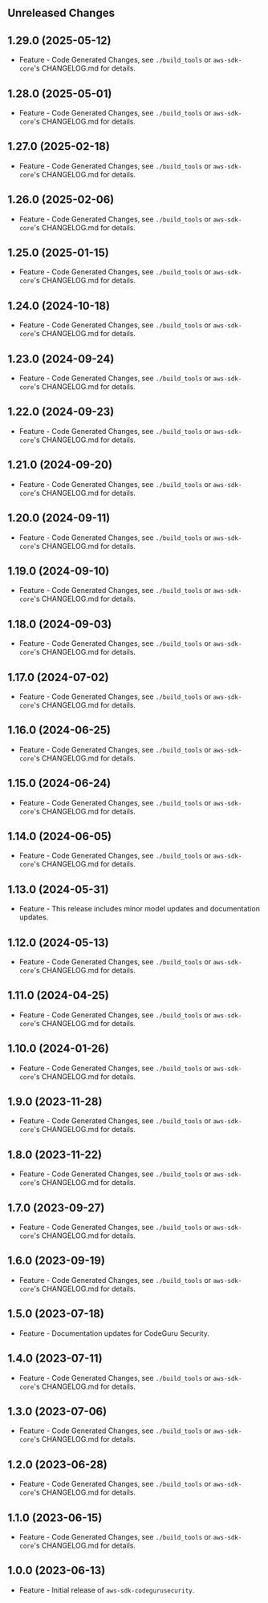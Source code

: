 Unreleased Changes
------------------

1.29.0 (2025-05-12)
------------------

* Feature - Code Generated Changes, see `./build_tools` or `aws-sdk-core`'s CHANGELOG.md for details.

1.28.0 (2025-05-01)
------------------

* Feature - Code Generated Changes, see `./build_tools` or `aws-sdk-core`'s CHANGELOG.md for details.

1.27.0 (2025-02-18)
------------------

* Feature - Code Generated Changes, see `./build_tools` or `aws-sdk-core`'s CHANGELOG.md for details.

1.26.0 (2025-02-06)
------------------

* Feature - Code Generated Changes, see `./build_tools` or `aws-sdk-core`'s CHANGELOG.md for details.

1.25.0 (2025-01-15)
------------------

* Feature - Code Generated Changes, see `./build_tools` or `aws-sdk-core`'s CHANGELOG.md for details.

1.24.0 (2024-10-18)
------------------

* Feature - Code Generated Changes, see `./build_tools` or `aws-sdk-core`'s CHANGELOG.md for details.

1.23.0 (2024-09-24)
------------------

* Feature - Code Generated Changes, see `./build_tools` or `aws-sdk-core`'s CHANGELOG.md for details.

1.22.0 (2024-09-23)
------------------

* Feature - Code Generated Changes, see `./build_tools` or `aws-sdk-core`'s CHANGELOG.md for details.

1.21.0 (2024-09-20)
------------------

* Feature - Code Generated Changes, see `./build_tools` or `aws-sdk-core`'s CHANGELOG.md for details.

1.20.0 (2024-09-11)
------------------

* Feature - Code Generated Changes, see `./build_tools` or `aws-sdk-core`'s CHANGELOG.md for details.

1.19.0 (2024-09-10)
------------------

* Feature - Code Generated Changes, see `./build_tools` or `aws-sdk-core`'s CHANGELOG.md for details.

1.18.0 (2024-09-03)
------------------

* Feature - Code Generated Changes, see `./build_tools` or `aws-sdk-core`'s CHANGELOG.md for details.

1.17.0 (2024-07-02)
------------------

* Feature - Code Generated Changes, see `./build_tools` or `aws-sdk-core`'s CHANGELOG.md for details.

1.16.0 (2024-06-25)
------------------

* Feature - Code Generated Changes, see `./build_tools` or `aws-sdk-core`'s CHANGELOG.md for details.

1.15.0 (2024-06-24)
------------------

* Feature - Code Generated Changes, see `./build_tools` or `aws-sdk-core`'s CHANGELOG.md for details.

1.14.0 (2024-06-05)
------------------

* Feature - Code Generated Changes, see `./build_tools` or `aws-sdk-core`'s CHANGELOG.md for details.

1.13.0 (2024-05-31)
------------------

* Feature - This release includes minor model updates and documentation updates.

1.12.0 (2024-05-13)
------------------

* Feature - Code Generated Changes, see `./build_tools` or `aws-sdk-core`'s CHANGELOG.md for details.

1.11.0 (2024-04-25)
------------------

* Feature - Code Generated Changes, see `./build_tools` or `aws-sdk-core`'s CHANGELOG.md for details.

1.10.0 (2024-01-26)
------------------

* Feature - Code Generated Changes, see `./build_tools` or `aws-sdk-core`'s CHANGELOG.md for details.

1.9.0 (2023-11-28)
------------------

* Feature - Code Generated Changes, see `./build_tools` or `aws-sdk-core`'s CHANGELOG.md for details.

1.8.0 (2023-11-22)
------------------

* Feature - Code Generated Changes, see `./build_tools` or `aws-sdk-core`'s CHANGELOG.md for details.

1.7.0 (2023-09-27)
------------------

* Feature - Code Generated Changes, see `./build_tools` or `aws-sdk-core`'s CHANGELOG.md for details.

1.6.0 (2023-09-19)
------------------

* Feature - Code Generated Changes, see `./build_tools` or `aws-sdk-core`'s CHANGELOG.md for details.

1.5.0 (2023-07-18)
------------------

* Feature - Documentation updates for CodeGuru Security.

1.4.0 (2023-07-11)
------------------

* Feature - Code Generated Changes, see `./build_tools` or `aws-sdk-core`'s CHANGELOG.md for details.

1.3.0 (2023-07-06)
------------------

* Feature - Code Generated Changes, see `./build_tools` or `aws-sdk-core`'s CHANGELOG.md for details.

1.2.0 (2023-06-28)
------------------

* Feature - Code Generated Changes, see `./build_tools` or `aws-sdk-core`'s CHANGELOG.md for details.

1.1.0 (2023-06-15)
------------------

* Feature - Code Generated Changes, see `./build_tools` or `aws-sdk-core`'s CHANGELOG.md for details.

1.0.0 (2023-06-13)
------------------

* Feature - Initial release of `aws-sdk-codegurusecurity`.

